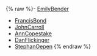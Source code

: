 {% raw %}- [EmilyBender](https://delph-in.github.io/docs/garage/EmilyBender)
- [FrancisBond](https://delph-in.github.io/docs/garage/FrancisBond)
- [JohnCarroll](https://delph-in.github.io/docs/garage/JohnCarroll)
- [AnnCopestake](https://delph-in.github.io/docs/garage/AnnCopestake)
- [DanFlickinger](https://delph-in.github.io/docs/garage/DanFlickinger)
- [StephanOepen](https://delph-in.github.io/docs/garage/StephanOepen)
<update date omitted for speed>{% endraw %}